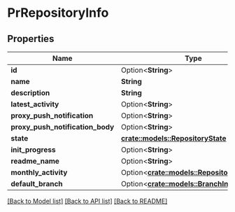 # PrRepositoryInfo

## Properties

Name | Type | Description | Notes
------------ | ------------- | ------------- | -------------
**id** | Option<**String**> |  | [optional]
**name** | **String** |  | 
**description** | **String** |  | 
**latest_activity** | Option<**String**> |  | [optional]
**proxy_push_notification** | Option<**String**> |  | [optional]
**proxy_push_notification_body** | Option<**String**> |  | [optional]
**state** | [**crate::models::RepositoryState**](RepositoryState.md) |  | 
**init_progress** | Option<**String**> |  | [optional]
**readme_name** | Option<**String**> |  | [optional]
**monthly_activity** | Option<[**crate::models::RepositoryActivity**](RepositoryActivity.md)> |  | [optional]
**default_branch** | Option<[**crate::models::BranchInfo**](BranchInfo.md)> |  | [optional]

[[Back to Model list]](../README.md#documentation-for-models) [[Back to API list]](../README.md#documentation-for-api-endpoints) [[Back to README]](../README.md)


